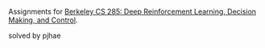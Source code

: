 
Assignments for [Berkeley CS 285: Deep Reinforcement Learning, Decision Making, and Control](http://rail.eecs.berkeley.edu/deeprlcourse/).

solved by pjhae
